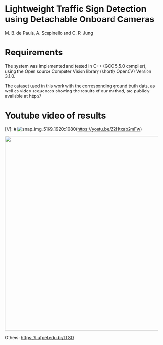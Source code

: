 # Lightweight Traffic Sign Detection using Detachable Onboard Cameras
M. B. de Paula, A. Scapinello and C. R. Jung

# Requirements
The system was implemented and tested in C++ (GCC 5.5.0 compiler), using the Open source Computer Vision library (shortly OpenCV) Version 3.1.0.

The dataset used in this work with the corresponding ground truth data, as well as video sequences showing the results of our method, are publicly available at http:// 

# Youtube video of results
[//]: # ![snap_img_5169_1920x1080](https://user-images.githubusercontent.com/11092747/167136861-a6a4e94f-df88-4180-b009-8a137969db18.png)(https://youtu.be/Z2Htxab2mFw)

<img src="https://user-images.githubusercontent.com/11092747/167136861-a6a4e94f-df88-4180-b009-8a137969db18.png" width="640">

Others: https://l.ufpel.edu.br/LTSD
